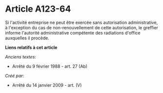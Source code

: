 # Article A123-64

Si l'activité entreprise ne peut être exercée sans autorisation administrative, à l'exception du cas de non-renouvellement de
cette autorisation, le greffier informe l'autorité administrative compétente des radiations d'office auxquelles il procède.

**Liens relatifs à cet article**

_Anciens textes_:

  - Arrêté du 9 février 1988 - art. 27 (Ab)

_Créé par_:

  - Arrêté du 14 janvier 2009 - art. (V)
